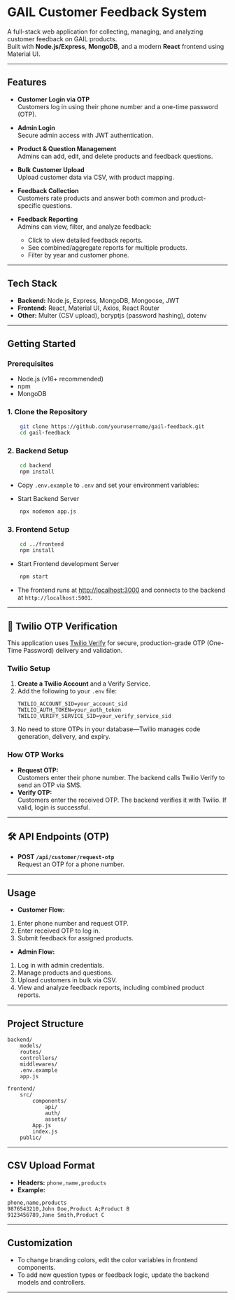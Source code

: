 # GAIL Customer Feedback System

A full-stack web application for collecting, managing, and analyzing customer feedback on GAIL products.  
Built with **Node.js/Express**, **MongoDB**, and a modern **React** frontend using Material UI.

---

## Features

- **Customer Login via OTP**  
  Customers log in using their phone number and a one-time password (OTP).

- **Admin Login**  
  Secure admin access with JWT authentication.

- **Product & Question Management**  
  Admins can add, edit, and delete products and feedback questions.

- **Bulk Customer Upload**  
  Upload customer data via CSV, with product mapping.

- **Feedback Collection**  
  Customers rate products and answer both common and product-specific questions.

- **Feedback Reporting**  
  Admins can view, filter, and analyze feedback:
  - Click to view detailed feedback reports.
  - See combined/aggregate reports for multiple products.
  - Filter by year and customer phone.

---

## Tech Stack

- **Backend:** Node.js, Express, MongoDB, Mongoose, JWT
- **Frontend:** React, Material UI, Axios, React Router
- **Other:** Multer (CSV upload), bcryptjs (password hashing), dotenv

---

## Getting Started

### Prerequisites

- Node.js (v16+ recommended)
- npm
- MongoDB

### 1. Clone the Repository
```bash
    git clone https://github.com/yourusername/gail-feedback.git
    cd gail-feedback
```


### 2. Backend Setup
```bash
    cd backend
    npm install
```

- Copy `.env.example` to `.env` and set your environment variables:

- Start Backend Server

```bash
    npx nodemon app.js
```

### 3. Frontend Setup
```bash
    cd ../frontend
    npm install
```
- Start Frontend development Server

```bash
    npm start
```

- The frontend runs at [http://localhost:3000](http://localhost:3000) and connects to the backend at `http://localhost:5001`.

---
## 📱 Twilio OTP Verification

This application uses [Twilio Verify](https://www.twilio.com/docs/verify/api) for secure, production-grade OTP (One-Time Password) delivery and validation.

### Twilio Setup

1. **Create a Twilio Account** and a Verify Service.
2. Add the following to your `.env` file:
    ```
    TWILIO_ACCOUNT_SID=your_account_sid
    TWILIO_AUTH_TOKEN=your_auth_token
    TWILIO_VERIFY_SERVICE_SID=your_verify_service_sid
    ```
3. No need to store OTPs in your database—Twilio manages code generation, delivery, and expiry.

### How OTP Works

- **Request OTP:**  
  Customers enter their phone number. The backend calls Twilio Verify to send an OTP via SMS.
- **Verify OTP:**  
  Customers enter the received OTP. The backend verifies it with Twilio. If valid, login is successful.

---

## 🛠️ API Endpoints (OTP)

- **POST `/api/customer/request-otp`**  
  Request an OTP for a phone number.

---

## Usage

- **Customer Flow:**
1. Enter phone number and request OTP.
2. Enter received OTP to log in.
3. Submit feedback for assigned products.

- **Admin Flow:**
1. Log in with admin credentials.
2. Manage products and questions.
3. Upload customers in bulk via CSV.
4. View and analyze feedback reports, including combined product reports.

---

## Project Structure
```
backend/
    models/
    routes/
    controllers/
    middlewares/
    .env.example
    app.js

frontend/
    src/
        components/
            api/
            auth/
            assets/
        App.js
        index.js
    public/
```

---

## CSV Upload Format

- **Headers:** `phone,name,products`
- **Example:** 
```
phone,name,products
9876543210,John Doe,Product A;Product B
9123456789,Jane Smith,Product C
```


---

## Customization

- To change branding colors, edit the color variables in frontend components.
- To add new question types or feedback logic, update the backend models and controllers.

---



